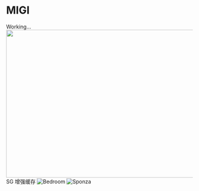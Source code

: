 # MIGI
Working...
<img src="migi_docs/moving-light-sg.gif" height="400px" width="600px">SG 增强缓存</img>
![Bedroom](migi_docs/track1.gif)
![Sponza](migi_docs/track2.gif)
